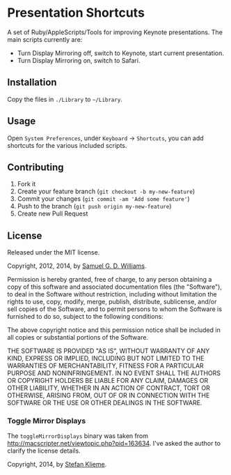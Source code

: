 # Presentation Shortcuts

A set of Ruby/AppleScripts/Tools for improving Keynote presentations. The main scripts currently are:

- Turn Display Mirroring off, switch to Keynote, start current presentation.
- Turn Display Mirroring on, switch to Safari.

## Installation

Copy the files in `./Library` to `~/Library`.

## Usage

Open `System Preferences`, under `Keyboard` -> `Shortcuts`, you can add shortcuts for the various included scripts.

## Contributing

1. Fork it
2. Create your feature branch (`git checkout -b my-new-feature`)
3. Commit your changes (`git commit -am 'Add some feature'`)
4. Push to the branch (`git push origin my-new-feature`)
5. Create new Pull Request

## License

Released under the MIT license.

Copyright, 2012, 2014, by [Samuel G. D. Williams](http://www.codeotaku.com/samuel-williams).

Permission is hereby granted, free of charge, to any person obtaining a copy
of this software and associated documentation files (the "Software"), to deal
in the Software without restriction, including without limitation the rights
to use, copy, modify, merge, publish, distribute, sublicense, and/or sell
copies of the Software, and to permit persons to whom the Software is
furnished to do so, subject to the following conditions:

The above copyright notice and this permission notice shall be included in
all copies or substantial portions of the Software.

THE SOFTWARE IS PROVIDED "AS IS", WITHOUT WARRANTY OF ANY KIND, EXPRESS OR
IMPLIED, INCLUDING BUT NOT LIMITED TO THE WARRANTIES OF MERCHANTABILITY,
FITNESS FOR A PARTICULAR PURPOSE AND NONINFRINGEMENT. IN NO EVENT SHALL THE
AUTHORS OR COPYRIGHT HOLDERS BE LIABLE FOR ANY CLAIM, DAMAGES OR OTHER
LIABILITY, WHETHER IN AN ACTION OF CONTRACT, TORT OR OTHERWISE, ARISING FROM,
OUT OF OR IN CONNECTION WITH THE SOFTWARE OR THE USE OR OTHER DEALINGS IN
THE SOFTWARE.

### Toggle Mirror Displays

The `toggleMirrorDisplays` binary was taken from http://macscripter.net/viewtopic.php?pid=163634. I've asked the author to clarify the license details.

Copyright, 2014, by [Stefan Klieme](http://www.klieme.de).
